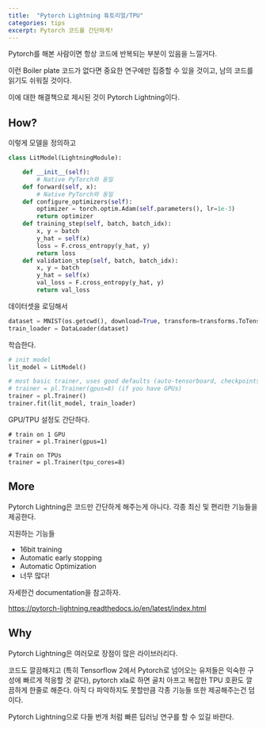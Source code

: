```yaml
---
title:  "Pytorch Lightning 튜토리얼/TPU"
categories: tips
excerpt: Pytorch 코드를 간단하게!
---
```

Pytorch를 해본 사람이면 항상 코드에 반복되는 부분이 있음을 느낄거다. 

이런 Boiler plate 코드가 없다면 중요한 연구에만 집중할 수 있을 것이고, 남의 코드를 읽기도 쉬워질 것이다. 

이에 대한 해결책으로 제시된 것이 Pytorch Lightning이다.

## How?
이렇게 모델을 정의하고
```python
class LitModel(LightningModule):

    def __init__(self):
        # Native PyTorch와 동일
    def forward(self, x):
        # Native PyTorch와 동일
    def configure_optimizers(self):
        optimizer = torch.optim.Adam(self.parameters(), lr=1e-3)
        return optimizer
    def training_step(self, batch, batch_idx):
        x, y = batch
        y_hat = self(x)
        loss = F.cross_entropy(y_hat, y)
        return loss
    def validation_step(self, batch, batch_idx):
        x, y = batch
        y_hat = self(x)
        val_loss = F.cross_entropy(y_hat, y)
        return val_loss
```

데이터셋을 로딩해서
```python
dataset = MNIST(os.getcwd(), download=True, transform=transforms.ToTensor())
train_loader = DataLoader(dataset)
```
학습한다.
```python
# init model
lit_model = LitModel()

# most basic trainer, uses good defaults (auto-tensorboard, checkpoints, logs, and more)
# trainer = pl.Trainer(gpus=8) (if you have GPUs)
trainer = pl.Trainer()
trainer.fit(lit_model, train_loader)
```

GPU/TPU 설정도 간단하다.
```
# train on 1 GPU
trainer = pl.Trainer(gpus=1)
```
```
# Train on TPUs
trainer = pl.Trainer(tpu_cores=8)
```
## More
Pytorch Lightning은 코드만 간단하게 해주는게 아니다.
각종 최신 및 편리한 기능들을 제공한다.

지원하는 기능들
- 16bit training
- Automatic early stopping
- Automatic Optimization
- 너무 많다! 

자세한건 documentation을 참고하자.

<https://pytorch-lightning.readthedocs.io/en/latest/index.html>

## Why
Pytorch Lightning은 여러모로 장점이 많은 라이브러리다. 

코드도 깔끔해지고 (특히 Tensorflow 2에서 Pytorch로 넘어오는 유저들은 익숙한 구성에 빠르게 적응할 것 같다), pytorch xla로 하면 골치 아프고 복잡한 TPU 호환도 깔끔하게 한줄로 해준다. 아직 다 파악하지도 못할만큼 각종 기능들 또한 제공해주는건 덤이다.

Pytorch Lightning으로 다들 번개 처럼 빠른 딥러닝 연구를 할 수 있길 바란다.


